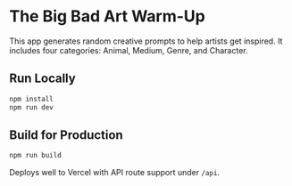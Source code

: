 # The Big Bad Art Warm-Up

This app generates random creative prompts to help artists get inspired. It includes four categories: Animal, Medium, Genre, and Character.

## Run Locally

```bash
npm install
npm run dev
```

## Build for Production

```bash
npm run build
```

Deploys well to Vercel with API route support under `/api`.
